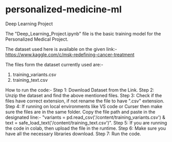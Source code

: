 # personalized-medicine-ml
Deep Learning Project

The "Deep_Learning_Project.ipynb" file is the basic training model for the Personalized Medical Project.

The dataset used here is available on the given link:- https://www.kaggle.com/c/msk-redefining-cancer-treatment

The files form the dataset currently used are:- 
1. training_variants.csv
2. training_text.csv

How to run the code:-
Step 1: Download Dataset from the Link.
Step 2: Unzip the dataset and find the above mentioned files.
Step 3: Check if the files have correct extension, if not rename the file to have ".csv" extension.
Step 4: If running on local environments like VS code or Curser then make sure the files are in the same folder.
Copy the file path and paste in the designated line:- "variants = pd.read_csv('/content/training_variants.csv')
 & text = safe_load_text('/content/training_text.csv')".
Step 5: If you are running the code in colab, then upload the file in the runtime.
Step 6: Make sure you have all the necessary libraries download.
Step 7: Run the code.
